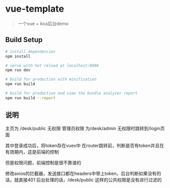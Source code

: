 # vue-template

> 一个vue + koa后台demo

## Build Setup

``` bash
# install dependencies
npm install

# serve with hot reload at localhost:8080
npm run dev

# build for production with minification
npm run build

# build for production and view the bundle analyzer report
npm run build --report
```

## 说明
主页为 /desk/public 无权限
管理员权限 为/desk/admin
无权限时跳转到/login页面

其中登录成功后，将token存在vuex中
在router跳转前，判断是否有token并且在有效期内，这是前端的控制


但是权限问题，前端控制是很不靠谱的

修改axios的拦截器，发送接口都在headers中带上token，后台判断如果没有的话，就直接401
后台处理的话，/desk/public 这样的公共权限是没有进行过滤的

